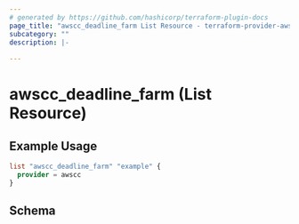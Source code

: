 ```yaml
---
# generated by https://github.com/hashicorp/terraform-plugin-docs
page_title: "awscc_deadline_farm List Resource - terraform-provider-awscc"
subcategory: ""
description: |-
  
---
```


# awscc_deadline_farm (List Resource)



## Example Usage

```terraform
list "awscc_deadline_farm" "example" {
  provider = awscc
}
```

<!-- schema generated by tfplugindocs -->
## Schema
